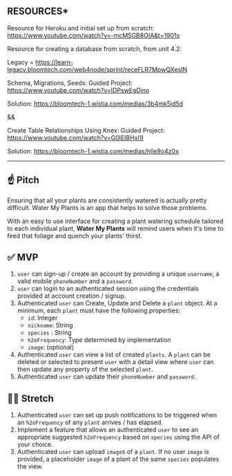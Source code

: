 ## **RESOURCES***

Resource for Heroku and initial set up from scratch: https://www.youtube.com/watch?v=-mcM5GB8OIA&t=1901s

Resource for creating a database from scratch, from unit 4.2: 

Legacy = https://learn-legacy.bloomtech.com/web4node/sprint/receFLR7MpwQXesIN

Schema, Migrations, Seeds:
Guided Project: https://www.youtube.com/watch?v=IDPswEgDino

Solution: https://bloomtech-1.wistia.com/medias/3b4mk5id5d

&&

Create Table Relationships Using Knex:
Guided Project: https://www.youtube.com/watch?v=G0lEIBHxI1I 

Solution: https://bloomtech-1.wistia.com/medias/hlle9o4z0x






-----------------------------------------------------------------------------------




## ☝️ **Pitch**

Ensuring that all your plants are consistently watered is actually pretty difficult. Water My Plants is an app that helps to solve those problems. 

With an easy to use interface for creating a plant watering schedule tailored to each individual plant, **Water My Plants** will remind users when it's time to feed that foliage and quench your plants' thirst.


## ✅  **MVP**

1. `user` can sign-up / create an account by providing a unique `username`, a valid mobile `phoneNumber` and a `password`. 
2. `user` can login to an authenticated session using the credentials provided at account creation / signup.
3. Authenticated `user` can Create, Update and Delete a `plant` object. At a minimum, each `plant` must have the following properties: 
    - `id`: Integer
    - `nickname`: String
    - `species` : String
    - `h2oFrequency`: Type determined by implementation
    - `image`: (optional)
4. Authenticated `user` can view a list of created `plants`.  A `plant` can be deleted or selected to present `user` with a detail view where `user` can then update any property of the selected `plant`. 
5. Authenticated `user` can update their `phoneNumber` and `password`.



## 🏃‍♀️ **Stretch**
1. Authenticated `user` can set up push notifications to be triggered when an `h2oFrequency` of any `plant` arrives / has elapsed. 
2. Implement a feature that allows an authenticated `user` to see an appropriate suggested `h2oFrequency` based on `species` using the API of your choice. 
3. Authenticated `user` can upload `image`s of a `plant`. If no user `image` is provided, a placeholder `image` of a plant of the same `species` populates the view.
